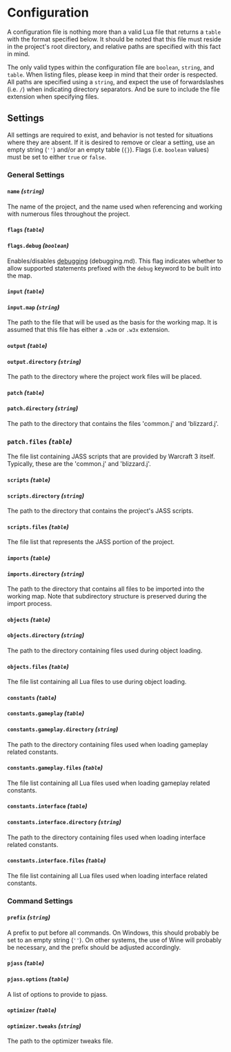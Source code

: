 # Configuration

A configuration file is nothing more than a valid Lua file that returns a
`table` with the format specified below. It should be noted that this file
must reside in the project's root directory, and relative paths are specified
with this fact in mind.

The only valid types within the configuration file are `boolean`, `string`,
and `table`.  When listing files, please keep in mind that their order is
respected. All paths are specified using a `string`, and expect the use of
forwardslashes (i.e. `/`) when indicating directory separators. And be sure to
include the file extension when specifying files.

## Settings

All settings are required to exist, and behavior is not tested for situations
where they are absent. If it is desired to remove or clear a setting, use an
empty string (`''`) and/or an empty table (`{}`). Flags (i.e. `boolean`
values) must be set to either `true` or `false`.

### General Settings

#### `name` _(`string`)_

The name of the project, and the name used when referencing and working with
numerous files throughout the project.

#### `flags` _(`table`)_
#### `flags.debug` _(`boolean`)_

Enables/disables [debugging] (debugging.md). This flag indicates whether to
allow supported statements prefixed with the `debug` keyword to be built into
the map.

[debugging]: debugging.md

#### `input` _(`table`)_
#### `input.map` _(`string`)_

The path to the file that will be used as the basis for the working map. It
is assumed that this file has either a `.w3m` or `.w3x` extension.

#### `output` _(`table`)_
#### `output.directory` _(`string`)_

The path to the directory where the project work files will be placed.

#### `patch` _(`table`)_
#### `patch.directory` _(`string`)_

The path to the directory that contains the files 'common.j' and 'blizzard.j'.

### `patch.files` _(`table`)_

The file list containing JASS scripts that are provided by Warcraft 3 itself.
Typically, these are the 'common.j' and 'blizzard.j'.

#### `scripts` _(`table`)_
#### `scripts.directory` _(`string`)_

The path to the directory that contains the project's JASS scripts.

#### `scripts.files` _(`table`)_

The file list that represents the JASS portion of the project.

#### `imports` _(`table`)_
#### `imports.directory` _(`string`)_

The path to the directory that contains all files to be imported into the
working map. Note that subdirectory structure is preserved during the import
process.

#### `objects` _(`table`)_
#### `objects.directory` _(`string`)_

The path to the directory containing files used during object loading.

#### `objects.files` _(`table`)_

The file list containing all Lua files to use during object loading.

#### `constants` _(`table`)_
#### `constants.gameplay` _(`table`)_
#### `constants.gameplay.directory` _(`string`)_

The path to the directory containing files used when loading gameplay related
constants.

#### `constants.gameplay.files` _(`table`)_

The file list containing all Lua files used when loading gameplay related
constants.

#### `constants.interface` _(`table`)_
#### `constants.interface.directory` _(`string`)_

The path to the directory containing files used when loading interface related
constants.

#### `constants.interface.files` _(`table`)_

The file list containing all Lua files used when loading interface related
constants.

### Command Settings

#### `prefix` _(`string`)_

A prefix to put before all commands. On Windows, this should probably be set
to an empty string (`''`). On other systems, the use of Wine will probably be
necessary, and the prefix should be adjusted accordingly.

#### `pjass` _(`table`)_
#### `pjass.options` _(`table`)_

A list of options to provide to pjass.

#### `optimizer` _(`table`)_
#### `optimizer.tweaks` _(`string`)_

The path to the optimizer tweaks file.
